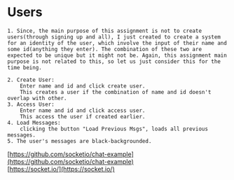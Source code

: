 # Users
    1. Since, the main purpose of this assignment is not to create users(through signing up and all), I just created to create a system for an identity of the user, which involve the input of their name and some id(anything they enter). The combination of these two are expected to be unique but it might not be. Again, this assignment main purpose is not related to this, so let us just consider this for the time being.

    2. Create User:
        Enter name and id and click create user.
        This creates a user if the combination of name and id doesn't overlap with other.
    3. Access User:
        Enter name and id and click access user.
        This access the user if created earlier.
    4. Load Messages:
        clicking the button "Load Previous Msgs", loads all previous messages.
    5. The user's messages are black-backgrounded.


[https://github.com/socketio/chat-example](https://github.com/socketio/chat-example)<br />
[https://socket.io/](https://socket.io/)